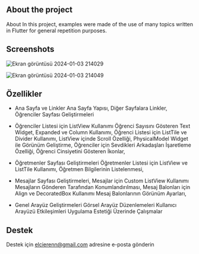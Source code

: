 
## About the project
About
In this project, examples were made of the use of many topics written in Flutter for general repetition purposes.






  
## Screenshots
![Ekran görüntüsü 2024-01-03 214029](https://github.com/Elcieren/Simple-Student-App-with-Topic-Revision/assets/117864036/b3b87d39-de72-4164-b4ab-22c54141fe4d)

![Ekran görüntüsü 2024-01-03 214049](https://github.com/Elcieren/Simple-Student-App-with-Topic-Revision/assets/117864036/4f8e93cb-d696-4b67-bed5-a836efda80af)




  
## Özellikler

- Ana Sayfa ve Linkler
Ana Sayfa Yapısı,
Diğer Sayfalara Linkler,
Öğrenciler Sayfası Geliştirmeleri

- Öğrenciler Listesi için ListView Kullanımı
Öğrenci Sayısını Gösteren Text Widget,
Expanded ve Column Kullanımı,
Öğrenci Listesi için ListTile ve Divider Kullanımı,
ListView içinde Scroll Özelliği,
PhysicalModel Widget ile Görünüm Geliştirme,
Öğrenciler için Sevdikleri Arkadaşları İşaretleme Özelliği,
Öğrenci Cinsiyetini Gösteren İkonlar,

- Öğretmenler Sayfası Geliştirmeleri
Öğretmenler Listesi için ListView ve ListTile Kullanımı,
Öğretmen Bilgilerinin Listelenmesi,

- Mesajlar Sayfası Geliştirmeleri,
Mesajlar için Custom ListView Kullanımı
Mesajların Gönderen Tarafından Konumlandırılması,
Mesaj Balonları için Align ve DecoratedBox Kullanımı
Mesaj Balonlarının Görünüm Ayarları,

- Genel Arayüz Geliştirmeleri
Görsel Arayüz Düzenlemeleri
Kullanıcı Arayüzü Etkileşimleri
Uygulama Estetiği Üzerinde Çalışmalar


  
## Destek

Destek için elcierenn@gmail.com adresine e-posta gönderin 

  
